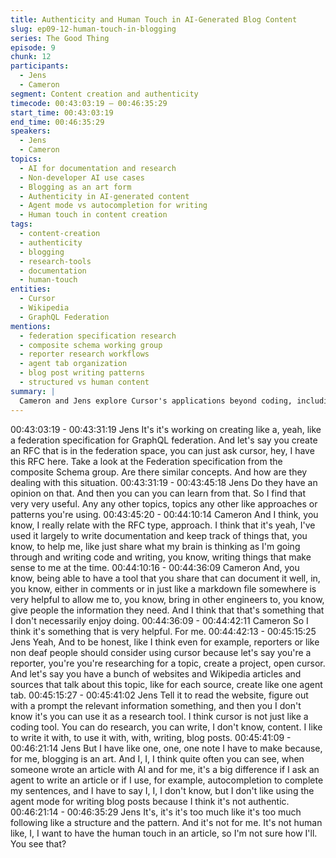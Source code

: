 ```yaml
---
title: Authenticity and Human Touch in AI-Generated Blog Content
slug: ep09-12-human-touch-in-blogging
series: The Good Thing
episode: 9
chunk: 12
participants:
  - Jens
  - Cameron
segment: Content creation and authenticity
timecode: 00:43:03:19 – 00:46:35:29
start_time: 00:43:03:19
end_time: 00:46:35:29
speakers:
  - Jens
  - Cameron
topics:
  - AI for documentation and research
  - Non-developer AI use cases
  - Blogging as an art form
  - Authenticity in AI-generated content
  - Agent mode vs autocompletion for writing
  - Human touch in content creation
tags:
  - content-creation
  - authenticity
  - blogging
  - research-tools
  - documentation
  - human-touch
entities:
  - Cursor
  - Wikipedia
  - GraphQL Federation
mentions:
  - federation specification research
  - composite schema working group
  - reporter research workflows
  - agent tab organization
  - blog post writing patterns
  - structured vs human content
summary: |
  Cameron and Jens explore Cursor's applications beyond coding, including documentation, research, and content creation. Jens emphasizes the importance of authenticity in blogging, preferring autocompletion over agent mode for writing to maintain human touch and avoid overly structured, pattern-following content.
---
```


00:43:03:19 - 00:43:31:19
Jens
It's it's working on creating like a, yeah, like a federation specification for GraphQL federation.
And let's say you create an RFC that is in the federation space, you can just ask cursor, hey, I
have this RFC here. Take a look at the Federation specification from the composite Schema
group. Are there similar concepts. And how are they dealing with this situation.
00:43:31:19 - 00:43:45:18
Jens
Do they have an opinion on that. And then you can you can learn from that. So I find that very
very useful. Any any other topics, topics any other like approaches or patterns you're using.
00:43:45:20 - 00:44:10:14
Cameron
And I think, you know, I really relate with the RFC type, approach. I think that it's yeah, I've used
it largely to write documentation and keep track of things that, you know, to help me, like just
share what my brain is thinking as I'm going through and writing code and writing, you know,
writing things that make sense to me at the time.
00:44:10:16 - 00:44:36:09
Cameron
And, you know, being able to have a tool that you share that can document it well, in, you know,
either in comments or in just like a markdown file somewhere is very helpful to allow me to, you
know, bring in other engineers to, you know, give people the information they need. And I think
that that's something that I don't necessarily enjoy doing.
00:44:36:09 - 00:44:42:11
Cameron
So I think it's something that is very helpful. For me.
00:44:42:13 - 00:45:15:25
Jens
Yeah, And to be honest, like I think even for example, reporters or like non deaf people should
consider using cursor because let's say you're a reporter, you're you're researching for a topic,
create a project, open cursor. And let's say you have a bunch of websites and Wikipedia articles
and sources that talk about this topic, like for each source, create like one agent tab.
00:45:15:27 - 00:45:41:02
Jens
Tell it to read the website, figure out with a prompt the relevant information something, and then
you I don't know it's you can use it as a research tool. I think cursor is not just like a coding tool.
You can do research, you can write, I don't know, content. I like to write it with, to use it with,
with, writing, blog posts.
00:45:41:09 - 00:46:21:14
Jens
But I have like one, one, one note I have to make because, for me, blogging is an art. And I, I, I
think quite often you can see, when someone wrote an article with AI and for me, it's a big
difference if I ask an agent to write an article or if I use, for example, autocompletion to complete
my sentences, and I have to say I, I, I don't know, but I don't like using the agent mode for
writing blog posts because I think it's not authentic.
00:46:21:14 - 00:46:35:29
Jens
It's, it's it's too much like it's too much following like a structure and the pattern. And it's not for
me. It's not human like, I, I want to have the human touch in an article, so I'm not sure how I'll.
You see that?